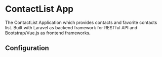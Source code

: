 # ContactList App

The ContactList Application which provides contacts and favorite contacts list. Built with Laravel as backend framework for RESTful API and Bootstrap/Vue.js as frontend frameworks.

## Configuration
